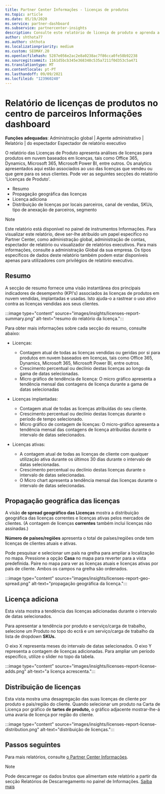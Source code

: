 ```yaml
---
title: Partner Center Informações - licenças de produtos
ms.topic: article
ms.date: 05/19/2020
ms.service: partner-dashboard
ms.subservice: partnercenter-insights
description: Consulte este relatório de licença de produto e aprenda a melhorar com os produtos de nuvem licenciados que vende ou gere para os seus clientes.
author: shthota77
ms.author: shthota
ms.localizationpriority: medium
ms.custom: SEOMAY.20
ms.openlocfilehash: 5287e056e2ac2e8a0238ac7f86cca0fe58b92238
ms.sourcegitcommit: 1161d5bcb345e368348c535a7211f0d353c5a471
ms.translationtype: MT
ms.contentlocale: pt-PT
ms.lasthandoff: 09/09/2021
ms.locfileid: "123960240"
---
```

# <a name="product-licenses-report-in-the-partner-center-insights-dashboard"></a>Relatório de licenças de produtos no centro de parceiros Informações dashboard

**Funções adequadas**: Administração global | Agente administrativo | Relatório | do espectador Espectador de relatório executivo

O relatório das Licenças de Produto apresenta análises de licenças para produtos em nuvem baseados em licenças, tais como Office 365, Dynamics, Microsoft 365, Microsoft Power BI, entre outros. Os analytics apresentados aqui estão associados ao uso das licenças que vendeu ou que gere para os seus clientes. Pode ver as seguintes secções do relatório 'Licenças de Produto'.

- Resumo
- Propagação geográfica das licenças
- Licença adiciona
- Distribuição de licenças por locais parceiros, canal de vendas, SKUs, tipo de anexação de parceiros, segmento

 > [!NOTE]
 > Este relatório está disponível no painel de instrumentos Informações. Para visualizar este relatório, deve ser-lhe atribuído um papel específico no Partner Center, como administração global, administração de contas, espectador de relatório ou visualizador de relatórios executivos. Para mais informações, consulte a administração Global da sua empresa. Os tipos específicos de dados deste relatório também podem estar disponíveis apenas para utilizadores com privilégios de relatório executivo.

## <a name="summary"></a>Resumo

A secção de resumo fornece uma visão instantânea dos principais indicadores de desempenho (KPI's) associados às licenças de produtos em nuvem vendidas, implantadas e usadas. Isto ajuda-o a rastrear o uso ativo contra as licenças vendidas aos seus clientes.

:::image type="content" source="images/insights/licenses-report-summary.png" alt-text="resumo do relatório da licença.":::

Para obter mais informações sobre cada secção do resumo, consulte abaixo:

- Licenças: 
  - Contagem atual de todas as licenças vendidas ou geridas por si para produtos em nuvem baseados em licenças, tais como Office 365, Dynamics, Microsoft 365, Microsoft Power BI, entre outros.
  - Crescimento percentual ou declínio destas licenças ao longo da gama de datas selecionadas.
  - Micro gráfico de tendência de licença: O micro gráfico apresenta a tendência mensal das contagens de licença durante a gama de datas selecionadas

- Licenças implantadas:
  - Contagem atual de todas as licenças atribuídas do seu cliente.
  - Crescimento percentual ou declínio destas licenças durante o período de tempo selecionado.
  - Micro gráfico de contagem de licenças: O micro-gráfico apresenta a tendência mensal das contagens de licença atribuídas durante o intervalo de datas selecionados.

- Licenças ativas: 
  - A contagem atual de todas as licenças de cliente com qualquer utilização ativa durante os últimos 30 dias durante o intervalo de datas selecionadas.
  - Crescimento percentual ou declínio destas licenças durante o intervalo de datas selecionadas.
  - O Micro chart apresenta a tendência mensal das licenças durante o intervalo de datas selecionadas.

## <a name="geographical-spread-of-licenses"></a>Propagação geográfica das licenças

A visão **de spread geográfico das Licenças** mostra a distribuição geográfica das licenças correntes e licenças ativas pelos mercados de clientes. (A contagem de licenças **correntes** também inclui licenças não assinadas.)

**Número de países/regiões** apresenta o total de países/regiões onde tem licenças de clientes atuais e ativas.

Pode pesquisar e selecionar um país na grelha para ampliar a localização no mapa. Pressione a opção **Casa** no mapa para reverter para a vista predefinida. Paire no mapa para ver as licenças atuais e licenças ativas por país de cliente. Ambos os campos na grelha são ordenados.

:::image type="content" source="images/insights/licenses-report-geo-spread.png" alt-text="propagação geográfica da licença.":::

## <a name="license-adds"></a>Licença adiciona

Esta vista mostra a tendência das licenças adicionadas durante o intervalo de datas selecionados. 

Para apresentar a tendência por produto e serviço/carga de trabalho, selecione um Produto no topo do ecrã e um serviço/carga de trabalho da lista de dropdown **SKUs.**

O eixo X representa meses do intervalo de datas selecionados. O eixo Y representa a contagem de licenças adicionadas. Para ampliar um período específico, utilize o slider no topo da tabela.

:::image type="content" source="images/insights/licenses-report-license-adds.png" alt-text="a licença acrescenta.":::

## <a name="license-distribution"></a>Distribuição de licenças

Esta vista mostra uma desagregação das suas licenças de cliente por produto e país/região do cliente. Quando selecionar um produto na Carta de Licença por gráfico de **tartes de produto,** o gráfico adjacente mostrar-lhe-á uma avaria de licença por região do cliente.

:::image type="content" source="images/insights/licenses-report-license-distribution.png" alt-text="distribuição de licenças.":::

## <a name="next-steps"></a>Passos seguintes

Para mais relatórios, consulte [o Partner Center Informações](partner-center-insights.md).

>[!NOTE] 
> Pode descarregar os dados brutos que alimentam este relatório a partir da secção Relatórios de Descarregamento no painel de Informações. [Saiba mais](insights-download-reports.md)
